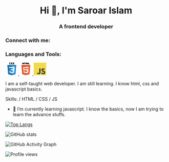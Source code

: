 <h1 align="center">Hi 👋, I'm Saroar Islam</h1>
<h3 align="center">A frontend developer</h3>

<h3 align="left">Connect with me:</h3>
<p align="left">
</p>

<h3 align="left">Languages and Tools:</h3>
<p align="left"> <a href="https://www.w3schools.com/css/" target="_blank" rel="noreferrer"> <img src="https://raw.githubusercontent.com/devicons/devicon/master/icons/css3/css3-original-wordmark.svg" alt="css3" width="40" height="40"/> </a> <a href="https://www.w3.org/html/" target="_blank" rel="noreferrer"> <img src="https://raw.githubusercontent.com/devicons/devicon/master/icons/html5/html5-original-wordmark.svg" alt="html5" width="40" height="40"/> </a> <a href="https://developer.mozilla.org/en-US/docs/Web/JavaScript" target="_blank" rel="noreferrer"> <img src="https://raw.githubusercontent.com/devicons/devicon/master/icons/javascript/javascript-original.svg" alt="javascript" width="40" height="40"/> </a> </p>

I am a self-taught web developer. I am still learning. I know html, css and javascript basics.

Skills: / HTML / CSS / JS

-   🌱 I’m currently learning javascript. I know the basics, now I am trying to learn the advance stuffs.

[![Top Langs](https://github-readme-stats.vercel.app/api/top-langs/?username=Saroar-Islam)](https://github.com/anuraghazra/github-readme-stats)

![GitHub stats](https://github-readme-stats.vercel.app/api?username=Saroar-Islam&show_icons=true)

![GitHub Activity Graph](https://activity-graph.herokuapp.com/graph?username=Saroar-Islam)

![Profile views](https://gpvc.arturio.dev/Saroar-Islam)
